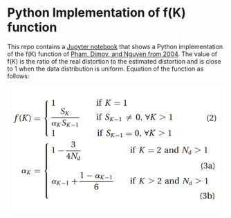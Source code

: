 # Python Implementation of f(K) function
This repo contains a [Jupyter notebook](https://github.com/Vonatzki/pham_dimov_python/blob/master/Pham-Dimov%20Python%20Implementation.ipynb) that shows a Python implementation of the f(K) function of [Pham, Dimov, and Nguyen from 2004](http://www.ee.columbia.edu/~dpwe/papers/PhamDN05-kmeans.pdf). The value of f(K) is the ratio of the real distortion to the estimated distortion and is close to 1 when the data distribution is uniform. Equation of the function as follows:

![Image](images/pham_dimov.png)
